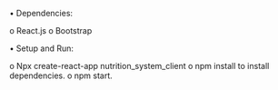 •	Dependencies:

o	React.js
o	Bootstrap


•	Setup and Run:

o	Npx create-react-app nutrition_system_client
o	npm install to install dependencies.
o	npm start.
